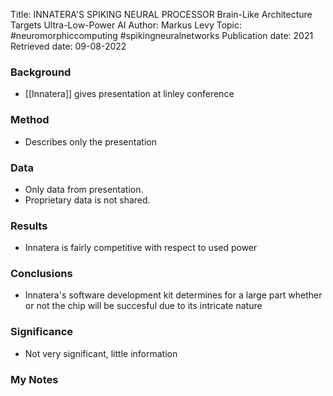 Title: INNATERA'S SPIKING NEURAL PROCESSOR Brain-Like Architecture Targets Ultra-Low-Power AI
Author: Markus Levy
Topic: #neuromorphiccomputing #spikingneuralnetworks 
Publication date: 2021
Retrieved date: 09-08-2022 

### Background
- [[Innatera]] gives presentation at linley conference

### Method
- Describes only the presentation

### Data
- Only data from presentation.
- Proprietary data is not shared.

### Results 
- Innatera is fairly competitive with respect to used power

### Conclusions
- Innatera's software development kit determines for a large part whether or not the chip will be succesful due to its intricate nature

### Significance
- Not very significant, little information

### My Notes

